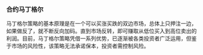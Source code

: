 ### 合约马丁格尔

马丁格尔策略的基本原理是在一个可以买涨买跌的双边市场，总体上只押注一边，如果做反了，就不断反向加码。直到市场反转，即可赚取从低位买入到高位卖出的利润。目前，马丁格尔策略凭借一系列优势，已逐渐被各类投资者广泛运用，但鉴于市场的风险性，该策略无法承诺保本，投资者需控制风险。